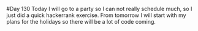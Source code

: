 #Day 130
Today I will go to a party so I can not really schedule much, so I just did a quick hackerrank exercise.
From tomorrow I will start with my plans for the holidays so there will be a lot of code coming.
